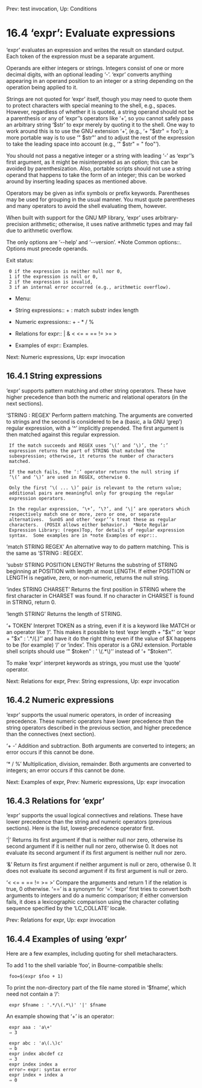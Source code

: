 Prev: test invocation,  Up: Conditions

16.4 ‘expr’: Evaluate expressions
=================================

‘expr’ evaluates an expression and writes the result on standard output.
Each token of the expression must be a separate argument.

   Operands are either integers or strings.  Integers consist of one or
more decimal digits, with an optional leading ‘-’.  ‘expr’ converts
anything appearing in an operand position to an integer or a string
depending on the operation being applied to it.

   Strings are not quoted for ‘expr’ itself, though you may need to
quote them to protect characters with special meaning to the shell,
e.g., spaces.  However, regardless of whether it is quoted, a string
operand should not be a parenthesis or any of ‘expr’’s operators like
‘+’, so you cannot safely pass an arbitrary string ‘$str’ to expr merely
by quoting it to the shell.  One way to work around this is to use the
GNU extension ‘+’, (e.g., ‘+ "$str" = foo’); a more portable way is to
use ‘" $str"’ and to adjust the rest of the expression to take the
leading space into account (e.g., ‘" $str" = " foo"’).

   You should not pass a negative integer or a string with leading ‘-’
as ‘expr’’s first argument, as it might be misinterpreted as an option;
this can be avoided by parenthesization.  Also, portable scripts should
not use a string operand that happens to take the form of an integer;
this can be worked around by inserting leading spaces as mentioned
above.

   Operators may be given as infix symbols or prefix keywords.
Parentheses may be used for grouping in the usual manner.  You must
quote parentheses and many operators to avoid the shell evaluating them,
however.

   When built with support for the GNU MP library, ‘expr’ uses
arbitrary-precision arithmetic; otherwise, it uses native arithmetic
types and may fail due to arithmetic overflow.

   The only options are ‘--help’ and ‘--version’.  *Note Common
options::.  Options must precede operands.

   Exit status:

     0 if the expression is neither null nor 0,
     1 if the expression is null or 0,
     2 if the expression is invalid,
     3 if an internal error occurred (e.g., arithmetic overflow).

* Menu:

* String expressions::          + : match substr index length
* Numeric expressions::         + - * / %
* Relations for expr::          | & < <= = == != >= >
* Examples of expr::            Examples.

Next: Numeric expressions,  Up: expr invocation

16.4.1 String expressions
-------------------------

‘expr’ supports pattern matching and other string operators.  These have
higher precedence than both the numeric and relational operators (in the
next sections).

‘STRING : REGEX’
     Perform pattern matching.  The arguments are converted to strings
     and the second is considered to be a (basic, a la GNU ‘grep’)
     regular expression, with a ‘^’ implicitly prepended.  The first
     argument is then matched against this regular expression.

     If the match succeeds and REGEX uses ‘\(’ and ‘\)’, the ‘:’
     expression returns the part of STRING that matched the
     subexpression; otherwise, it returns the number of characters
     matched.

     If the match fails, the ‘:’ operator returns the null string if
     ‘\(’ and ‘\)’ are used in REGEX, otherwise 0.

     Only the first ‘\( ... \)’ pair is relevant to the return value;
     additional pairs are meaningful only for grouping the regular
     expression operators.

     In the regular expression, ‘\+’, ‘\?’, and ‘\|’ are operators which
     respectively match one or more, zero or one, or separate
     alternatives.  SunOS and other ‘expr’’s treat these as regular
     characters.  (POSIX allows either behavior.)  *Note Regular
     Expression Library: (regex)Top, for details of regular expression
     syntax.  Some examples are in *note Examples of expr::.

‘match STRING REGEX’
     An alternative way to do pattern matching.  This is the same as
     ‘STRING : REGEX’.

‘substr STRING POSITION LENGTH’
     Returns the substring of STRING beginning at POSITION with length
     at most LENGTH.  If either POSITION or LENGTH is negative, zero, or
     non-numeric, returns the null string.

‘index STRING CHARSET’
     Returns the first position in STRING where the first character in
     CHARSET was found.  If no character in CHARSET is found in STRING,
     return 0.

‘length STRING’
     Returns the length of STRING.

‘+ TOKEN’
     Interpret TOKEN as a string, even if it is a keyword like MATCH or
     an operator like ‘/’.  This makes it possible to test ‘expr length
     + "$x"’ or ‘expr + "$x" : '.*/\(.\)'’ and have it do the right
     thing even if the value of $X happens to be (for example) ‘/’ or
     ‘index’.  This operator is a GNU extension.  Portable shell scripts
     should use ‘" $token" : ' \(.*\)'’ instead of ‘+ "$token"’.

   To make ‘expr’ interpret keywords as strings, you must use the
‘quote’ operator.

Next: Relations for expr,  Prev: String expressions,  Up: expr invocation

16.4.2 Numeric expressions
--------------------------

‘expr’ supports the usual numeric operators, in order of increasing
precedence.  These numeric operators have lower precedence than the
string operators described in the previous section, and higher
precedence than the connectives (next section).

‘+ -’
     Addition and subtraction.  Both arguments are converted to
     integers; an error occurs if this cannot be done.

‘* / %’
     Multiplication, division, remainder.  Both arguments are converted
     to integers; an error occurs if this cannot be done.

Next: Examples of expr,  Prev: Numeric expressions,  Up: expr invocation

16.4.3 Relations for ‘expr’
---------------------------

‘expr’ supports the usual logical connectives and relations.  These have
lower precedence than the string and numeric operators (previous
sections).  Here is the list, lowest-precedence operator first.

‘|’
     Returns its first argument if that is neither null nor zero,
     otherwise its second argument if it is neither null nor zero,
     otherwise 0.  It does not evaluate its second argument if its first
     argument is neither null nor zero.

‘&’
     Return its first argument if neither argument is null or zero,
     otherwise 0.  It does not evaluate its second argument if its first
     argument is null or zero.

‘< <= = == != >= >’
     Compare the arguments and return 1 if the relation is true, 0
     otherwise.  ‘==’ is a synonym for ‘=’.  ‘expr’ first tries to
     convert both arguments to integers and do a numeric comparison; if
     either conversion fails, it does a lexicographic comparison using
     the character collating sequence specified by the ‘LC_COLLATE’
     locale.

Prev: Relations for expr,  Up: expr invocation

16.4.4 Examples of using ‘expr’
-------------------------------

Here are a few examples, including quoting for shell metacharacters.

   To add 1 to the shell variable ‘foo’, in Bourne-compatible shells:

     foo=$(expr $foo + 1)

   To print the non-directory part of the file name stored in ‘$fname’,
which need not contain a ‘/’:

     expr $fname : '.*/\(.*\)' '|' $fname

   An example showing that ‘\+’ is an operator:

     expr aaa : 'a\+'
     ⇒ 3

     expr abc : 'a\(.\)c'
     ⇒ b
     expr index abcdef cz
     ⇒ 3
     expr index index a
     error→ expr: syntax error
     expr index + index a
     ⇒ 0

